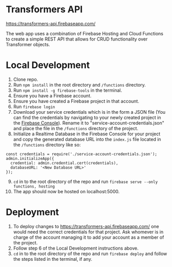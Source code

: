# Transformers API
https://transformers-api.firebaseapp.com/

The web app uses a combination of Firebase Hosting and Cloud Functions to create a simple REST API that allows for CRUD functionality over Transformer objects.

# Local Development
1. Clone repo.
2. Run `npm install` in the root directory and `/functions` directory.
3. Run `npm install -g firebase-tools` in the terminal.
4. Ensure you have a Firebase account. 
5. Ensure you have created a Firebase project in that account.
6. Run `firebase login`
7. Download your service credentials which is in the form a JSON file (You can find the credentials by navigating to your newly created project in the [Firebase Console](https://console.firebase.google.com/)). Rename it to "service-account-credentials.json" and place the file in the `/functions` directory of the project.
8. Initialize a Realtime Database in the Firebase Console for your project and copy the generated database URL into the `index.js` file located in the `/functions` directory like so:
```
const credentials = require('./service-account-credentials.json');
admin.initializeApp({
  credential: admin.credential.cert(credentials),
  databaseURL: '<New Database URL>'
});
```
9. `cd` in to the root directory of the repo and run `firebase serve --only functions, hosting`
10. The app should now be hosted on localhost:5000.

# Deployment
1. To deploy changes to https://transformers-api.firebaseapp.com/ one would need the correct credentials for that project. Ask whomever is in charge of the account managing it to add your account as a member of the project. 
2. Follow step 6 of the Local Development instructions above. 
3. `cd` in to the root directory of the repo and run `firebase deploy` and follow the steps listed in the terminal, if any.
